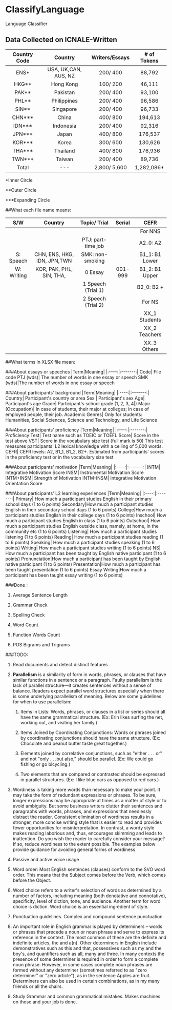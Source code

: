 # ClassifyLanguage
Language Classifier

## Data Collected on ICNALE-Written
|Country Code 	|Country 	|Writers/Essays 	|  # of Tokens	|
|:--------------:|:---------:|:-----------------:|:-------------:|
|ENS*   			|USA, UK,CAN, AUS, NZ	|	200/ 400		|	88,792  	|
| HKG** 			|Hong Kong	| 	100/ 200  		|	46,111		|
| PAK** 			|Pakistan	|	 	200/ 400  	|	93,100		|
| PHL** 			|Philippines|  	200/ 400  		|	96,586		|
| SIN** 			|Singapore	|  	200/ 400  		|	96,733		|
| CHN***			|China 	 	|  	400/ 800  		|	194,613 	|
| IDN***			|Indonesia	| 	200/ 400   		|	92,316 		|
| JPN***			|Japan 	 	|		400/ 800  	|	176,537		|	 
| KOR***			|Korea 		|	300/ 600		|  	130,626 	|
| THA***			|Thailand 	|  	400/ 800  		|	176,936 	|
| TWN***			|Taiwan  	|	200/ 400  		|	89,736		| 
|Total 			|	--- 	|	2,800/ 5,600 	|	1,282,086*	|

*Inner Circle

**Outer Circle

***Expanding Circle


##What each file name means:

|S/W 	|Country| 	Topic/ Trial| 	Serial| 	CEFR|
|:--------------:|:---------:|:-----------------:|:-------------:|:-------------:|
|||||For NNS|
|||PTJ: part-time job||A2_0: A2|
|S: Speech|CHN, ENS, HKG, IDN, JPN,TWN 	|SMK: non-smoking||B1_1: B1 Lower|
|W: Writing|KOR, PAK, PHL, SIN, THA,|0 Essay|001-999|B1_2: B1 Upper|
|||1 Speech (Trial 1)||B2_0: B2 +|
|||2 Speech (Trial 2)||For NS|
|||||XX_1 Students|
|||||XX_2 Teachers|
|||||XX_3 Others|


##What terms in XLSX file mean:

###About essays or speeches
|Term|Meaning|
|:----:|:-------:|
Code| File code
PTJ (wds)| The number of words in one essay or speech
SMK (wds)|The number of words in one essay or speech

###About participants' background
|Term|Meaning|
|:----:|:-------:|
Country| Participant's country or area
Sex | Participant's sex
Age| Participant's age
Grade| Participant's school grade (1, 2, 3, 4|)
Major (Occupation)| In case of students, their major at colleges; in case of employed people, their job.
Academic Genres| Only for students: Humanities, Social Sciences, Science and Technology, and Life Science

###About participants' proficiency
|Term|Meaning|
|:----:|:-------:|
Proficiency Test| Test name such as TOEIC or TOEFL
Score| Score in the test above
VST| Score in the vocabulary size test (full mark is 50) This test measures participants' L2 lexical knowledge with a ceiling of 5,000 words.
CEFR| CEFR levels: A2, B1_1, B1_2, B2+. Estimated from participants' scores in the proficiency test or in the vocabulary size test

###About participants' motivation
|Term|Meaning|
|:----:|:-------:|
INTM| Integrative Motivation Score
INSM| Instrumental Motivation Score
INTM+INSM| Strength of Motivation
INTM-INSM| Integrative Motivation Orientation Score

###About participants' L2 learning experiences
|Term|Meaning|
|:----:|:-------:|
Primary| How much a participant studies English in their primary school days (1 to 6 points)
Secondary|How much a participant studies English in their secondary school days (1 to 6 points)
College|How much a participant studies English in their college days (1 to 6 points)
Inschool| How much a participant studies English in class (1 to 6 points)
Outschool| How much a participant studies English outside class, namely, at home, in the community etc (1 to 6 points)
Listening| How much a participant studies listening (1 to 6 points)
Reading| How much a participant studies reading (1 to 6 points)
Speaking| How much a participant studies speaking (1 to 6 points)
Writing| How much a participant studies writing (1 to 6 points)
NS| How much a participant has been taught by English native participant (1 to 6 points)
Pronunciation|How much a participant has been taught by English native participant (1 to 6 points)
Presentation|How much a participant has been taught presentation (1 to 6 points)
Essay Writing|How much a participant has been taught essay writing (1 to 6 points)


###Done :

1.	Average Sentence Length

2.	Grammar Check

3.	Spelling Check

4.	Word Count

5.	Function Words Count

6.	POS Bigrams and Trigrams

###TODO:

1.	Read documents and detect distinct features

2.	<strong>Parallelism</strong> is a similarity of form in words, phrases, or clauses that have similar functions in a sentence or a paragraph. Faulty parallelism is the lack of parallel structure—it creates sentences without a sense of balance. Readers expect parallel word structures especially when there is some underlying parallelism of meaning. Below are some guidelines for when to use parallelism:

	1. Items in Lists: Words, phrases, or clauses in a list or series should all have the same grammatical structure. (Ex: Erin likes surfing the net, working out, and visiting her family.)

	2. Items Joined by Coordinating Conjunctions: Words or phrases joined by coordinating conjunctions should have the same structure. (Ex: Chocolate and peanut butter taste great together.)

	3. Elements joined by correlative conjunctions, such as "either . . . or" and not "only . . .but also," should be parallel. (Ex: We could go fishing or go bicycling.)

	4. Two elements that are compared or contrasted should be expressed in parallel structures. (Ex: I like blue cars as opposed to red cars.) 

3.	Wordiness is taking more words than necessary to make your point. It may take the form of redundant expressions or phrases. To be sure, longer expressions may be appropriate at times as a matter of style or to avoid ambiguity. But some business writers clutter their sentences and paragraphs with words, phrases, and expressions that needlessly distract the reader. Consistent elimination of wordiness results in a stronger, more concise writing style that is easier to read and provides fewer opportunities for misinterpretation. In contrast, a wordy style makes reading laborious and, thus, encourages skimming and leads to inattention. Do you wish the reader to carefully consider your message? If so, reduce wordiness to the extent possible. The examples below provide guidance for avoiding general forms of wordiness.

4.	Passive and active voice usage

5.	Word order: Most English sentences (clauses) conform to the SVO word order. This means that the Subject comes before the Verb, which comes before the Object.

6.	Word choice refers to a writer's selection of words as determined by a number of factors, including meaning (both denotative and connotative), specificity, level of diction, tone, and audience. Another term for word choice is diction. Word choice is an essential ingredient of style.

7.	Punctuation guidelines. Complex and compound sentence punctuation

8.	An important role in English grammar is played by determiners – words or phrases that precede a noun or noun phrase and serve to express its reference in the context. The most common of these are the definite and indefinite articles, the and a(n). Other determiners in English include demonstratives such as this and that, possessives such as my and the boy's, and quantifiers such as all, many and three. In many contexts the presence of some determiner is required in order to form a complete noun phrase. However, in some cases complete noun phrases are formed without any determiner (sometimes referred to as "zero determiner" or "zero article"), as in the sentence Apples are fruit. Determiners can also be used in certain combinations, as in my many friends or all the chairs.

9.	Study Grammar and common grammatical mistakes. Makes machines on those and your job is done.